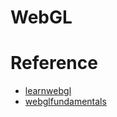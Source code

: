 # WebGL


# Reference

- [learnwebgl](http://learnwebgl.brown37.net/)
- [webglfundamentals](https://webglfundamentals.org/)